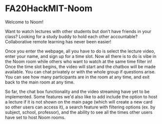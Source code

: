 # FA20HackMIT-Noom

Welcome to Noom! 

Want to watch lectures with other students but don’t have friends in your class? Looking for a study buddy to hold each other accountable? Collaborative remote learning has never been easier!

Once you enter the webpage, all you have to do is select the lecture video, enter your name, and sign up for a time slot. Now all there is to do is vibe in the Noom room while others who want to watch at the same time filter in! Once the time slot begins, the video will start and the chatbox will be made available. You can chat privately or with the whole group if questions arise. You can see how many participants are in the room at any time, and exit back to the main room at any time. 

So far, the chat box functionality and the video streaming have yet to be implemented. Some features we'd also like to add include the option to host a lecture if it is not shown on the main page (which will create a new card so other users can access it), a search feature with filtering options (ex. by subject, school, professor), and the ability to see all the times other users have set to host Noom rooms. 
